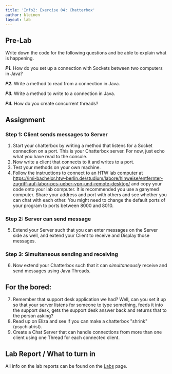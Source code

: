 ```yaml
---
title: 'Info2: Exercise 04: Chatterbox'
author: kleinen
layout: lab
---
```


## Pre-Lab
Write down the code for the following questions and be able to explain what is happening.

***P1.*** How do you set up a connection with Sockets between two computers in Java?

***P2.*** Write a method to read from a connection in Java.

***P3.*** Write a method to write to a connection in Java.

***P4.*** How do you create concurrent threads?

## Assignment

### Step 1: Client sends messages to Server
1. Start your chatterbox by writing a method that listens for a Socket connection on a port. This is your Chatterbox server.  For now, just echo what you have read to the console.
2. Now write a client that connects to it and writes to a port.
3. Test your methods on your own machine.
4. Follow the instructions to connect to an HTW lab computer at https://imi-bachelor.htw-berlin.de/studium/labore/hinweise/entfernter-zugriff-auf-labor-pcs-ueber-vpn-und-remote-desktop/ and copy your code onto your lab computer. It is recommended you use a ganymed computer. Share your address and port with others and see whether you can chat with each other. You might need to change the default ports of your program to ports between 8000 and 8010. 

### Step 2: Server can send message
5. Extend your Server such that you can enter messages on the Server side as well, and extend your Client to receive and Display those messages.

### Step 3: Simultaneous sending and receiving
6. Now extend your Chatterbox such that it can *simultaneously* receive and send messages using Java Threads.

## For the bored:
7. Remember that support desk application we had? Well, can you set it up so that your server listens for someone to type something, feeds it into the support desk, gets the support desk answer back and returns that to the person asking?
8. Read up on Eliza and see if you can make a chatterbox "shrink" (psychiatrist).
9. Create a Chat Server that can handle connections from more than one client using one Thread for each connected client.

## Lab Report / What to turn in
All info on the lab reports can be found on the [Labs](https://bkleinen.github.io/classes/ss2020/info2/labs/) page.
